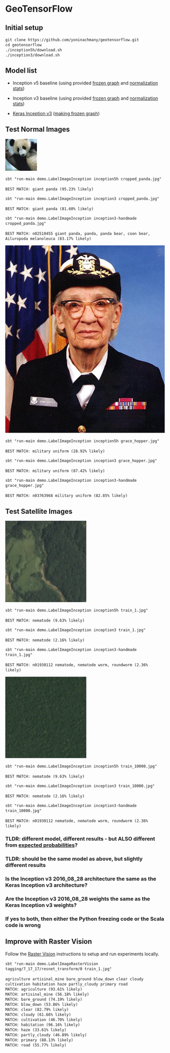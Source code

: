GeoTensorFlow
=======================

## Initial setup

```console
git clone https://github.com/yoninachmany/geotensorflow.git
cd geotensorflow
./inception5h/download.sh
./inception3/download.sh
```

## Model list

* Inception v5 baseline (using provided [frozen graph](https://github.com/tensorflow/tensorflow/blob/r1.2/tensorflow/java/src/main/java/org/tensorflow/examples/LabelImage.java#L37) and [normalization stats](https://github.com/tensorflow/tensorflow/blob/r1.2/tensorflow/java/src/main/java/org/tensorflow/examples/LabelImage.java#L85-L86))

* Inception v3 baseline (using provided [frozen graph](https://www.tensorflow.org/tutorials/image_recognition#usage_with_the_c_api) and [normalization stats](https://github.com/tensorflow/tensorflow/blob/r1.2/tensorflow/java/src/main/java/org/tensorflow/examples/LabelImage.java#L85-L86))

* [Keras Inception v3](https://keras.io/applications/#inceptionv3) ([making frozen graph](https://github.com/yoninachmany/geotensorflow/blob/master/inception3-homemade/Raster%2BVision%2Bmodel%2Bto%2BTensorFlow%2Bprotobuf.ipynb)) 

## Test Normal Images

![cropped panda](cropped_panda.jpg)

```console
sbt "run-main demo.LabelImageInception inception5h cropped_panda.jpg"

BEST MATCH: giant panda (95.23% likely)
```

```console
sbt "run-main demo.LabelImageInception inception3 cropped_panda.jpg"

BEST MATCH: giant panda (81.60% likely)
```

```console
sbt "run-main demo.LabelImageInception inception3-handmade cropped_panda.jpg"

BEST MATCH: n02510455 giant panda, panda, panda bear, coon bear, Ailuropoda melanoleuca (83.17% likely)
```

![grace hopper](grace_hopper.jpg)

```console
sbt "run-main demo.LabelImageInception inception5h grace_hopper.jpg"

BEST MATCH: military uniform (28.92% likely)
```

```console
sbt "run-main demo.LabelImageInception inception3 grace_hopper.jpg"

BEST MATCH: military uniform (87.42% likely)
```

```console
sbt "run-main demo.LabelImageInception inception3-handmade grace_hopper.jpg"

BEST MATCH: n03763968 military uniform (82.85% likely)
```

## Test Satellite Images

![train 1](train_1.jpg)

```console
sbt "run-main demo.LabelImageInception inception5h train_1.jpg"

BEST MATCH: nematode (9.63% likely)
```

```console
sbt "run-main demo.LabelImageInception inception3 train_1.jpg"

BEST MATCH: nematode (2.16% likely)
```

```console
sbt "run-main demo.LabelImageInception inception3-handmade train_1.jpg"

BEST MATCH: n01930112 nematode, nematode worm, roundworm (2.36% likely)
```

![train 10000](train_10000.jpg)

```console
sbt "run-main demo.LabelImageInception inception5h train_10000.jpg"

BEST MATCH: nematode (9.63% likely)
```

```console
sbt "run-main demo.LabelImageInception inception3 train_10000.jpg"

BEST MATCH: nematode (2.16% likely)
```

```console
sbt "run-main demo.LabelImageInception inception3-handmade train_10000.jpg"

BEST MATCH: n01930112 nematode, nematode worm, roundworm (2.36% likely)
```

### TLDR: different model, different results - but ALSO different from [expected probabilities](https://www.tensorflow.org/tutorials/image_recognition#usage_with_the_c_api)?

### TLDR: should be the same model as above, but slightly different results

### Is the Inception v3 2016_08_28 architecture the same as the Keras Inception v3 architecture?

### Are the Inception v3 2016_08_28 weights the same as the Keras Inception v3 weights?

### If yes to both, then either the Python freezing code or the Scala code is wrong

## Improve with Raster Vision

Follow the [Raster Vision](https://github.com/azavea/raster-vision) instructions to setup and run experiments locally.

```console
sbt "run-main demo.LabelImageRasterVision tagging/7_17_17/resnet_transform/0 train_1.jpg"

agriculture artisinal_mine bare_ground blow_down clear cloudy cultivation habitation haze partly_cloudy primary road 
MATCH: agriculture (93.61% likely)
MATCH: artisinal_mine (56.18% likely)
MATCH: bare_ground (74.19% likely)
MATCH: blow_down (53.86% likely)
MATCH: clear (82.79% likely)
MATCH: cloudy (61.66% likely)
MATCH: cultivation (46.70% likely)
MATCH: habitation (96.16% likely)
MATCH: haze (33.61% likely)
MATCH: partly_cloudy (46.89% likely)
MATCH: primary (88.13% likely)
MATCH: road (55.77% likely)
```
